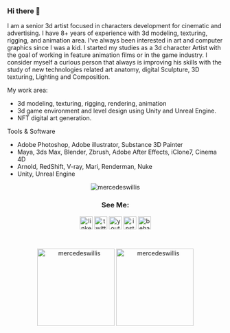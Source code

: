 ### Hi there 👋

I am a senior 3d artist focused in characters development for cinematic and advertising. I have 8+ years of experience with 3d modeling, texturing, rigging, and animation area.
I've always been interested in art and computer graphics since I was a kid. I started my studies as a 3d character Artist with the goal of working in feature animation films or in the game industry.
I consider myself a curious person that always is improving his skills with the study of new technologies related art anatomy, digital Sculpture, 3D texturing, Lighting and Composition.

My work area:
- 3d modeling, texturing, rigging, rendering, animation
- 3d game environment and level design using Unity and Unreal Engine. 
- NFT digital art generation.

Tools & Software
- Adobe Photoshop, Adobe illustrator, Substance 3D Painter
- Maya, 3ds Max, Blender, Zbrush, Adobe After Effects, iClone7, Cinema 4D
- Arnold, RedShift, V-ray, Mari, Renderman, Nuke
- Unity, Unreal Engine

<p align="center"><img src="https://github-readme-streak-stats.herokuapp.com/?user=mercedeswillis&theme=black-ice&hide_border=true&stroke=0000&background=0D1117&ring=e05397&fire=e05397&currStreakLabel=e05397&bg_color=30,e96443,904e95&title_color=fff&text_color=fff" alt="mercedeswillis" /></p>

<h3 align="center">See Me:</h3>
<p align="center">
<a href="https://www.linkedin.com](https://www.linkedin.com/in/mercedeswillis3dart/" target="blank"><img align="center" src="https://www.vectorlogo.zone/logos/linkedin/linkedin-tile.svg" alt="linkedin" height="30" width="30" /></a>
<a href="https://twitter.com](https://twitter.com/MercedesW3D" target="blank"><img align="center" src="https://www.vectorlogo.zone/logos/twitter/twitter-tile.svg" alt="twitter" height="30" width="30" /></a>
<a href="https://www.youtube.com/@MercedesWillis3D" target="blank"><img align="center" src="https://www.vectorlogo.zone/logos/youtube/youtube-tile.svg" alt="youtube" height="30" width="30" /></a>
<a href="https://www.instagram.com/contact.3dart.world/" target="blank"><img align="center" src="https://www.vectorlogo.zone/logos/instagram/instagram-tile.svg" alt="instagram" height="30" width="30" /></a>
<a href="https://www.behance.net/mercedeswillis1" target="blank"><img align="center" src="https://seeklogo.com/images/B/behance-logo-1373E40919-seeklogo.com.png" alt="behance" height="30" width="30" /></a>

</p>

<br>
<p align="center"><img height="180em" src="https://github-readme-stats-p1rh.vercel.app/api?username=mercedeswillis&hide_border=true&count_private=true&show_icons=true&theme=radical&bg_color=0D1117" alt="mercedeswillis" align = "center"/>
<img height="180em" src="https://github-readme-stats-p1rh.vercel.app/api/top-langs?username=mercedeswillis&show_icons=true&locale=en&layout=compact&hide_border=true&theme=radical&bg_color=0D1117" alt="mercedeswillis" align = "center"/></p>
